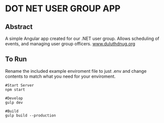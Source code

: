 # DOT NET USER GROUP APP
 
## Abstract ##

A simple Angular app created for our .NET user group.  Allows scheduling of events, and managing user group officers. 
www.duluthdnug.org

## To Run ##
Rename the included example enviroment file to just .env and change contents to match what you need for your enviroment.

    #Start Server
    npm start
    
    #Develop
    gulp dev

    #Build 
    gulp build --production


	
	
